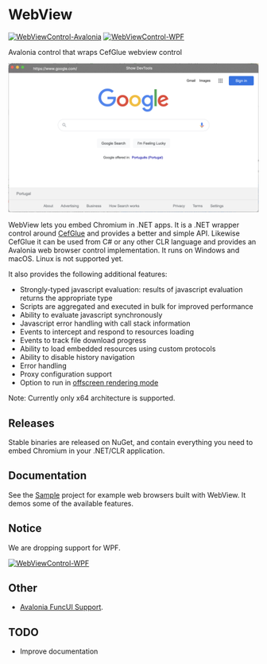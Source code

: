 # WebView
[![WebViewControl-Avalonia](https://img.shields.io/nuget/v/WebViewControl-Avalonia.svg?style=flat&label=WebView-Avalonia)](https://www.nuget.org/packages/WebViewControl-Avalonia/)
[![WebViewControl-WPF](https://img.shields.io/nuget/v/WebViewControl-WPF.svg?style=flat&label=WebView-WPF)](https://www.nuget.org/packages/WebViewControl-WPF/)

Avalonia control that wraps CefGlue webview control

![Screenshot](./SampleWebView/screenshot.png)

WebView lets you embed Chromium in .NET apps. It is a .NET wrapper control around [CefGlue](https://github.com/OutSystems/CefGlue) and provides a better and simple API. Likewise CefGlue it can be used from C# or any other CLR language and provides an Avalonia web browser control implementation. It runs on Windows and macOS. Linux is not supported yet.

It also provides the following additional features:
- Strongly-typed javascript evaluation: results of javascript evaluation returns the appropriate type
- Scripts are aggregated and executed in bulk for improved performance
- Ability to evaluate javascript synchronously
- Javascript error handling with call stack information
- Events to intercept and respond to resources loading
- Events to track file download progress
- Ability to load embedded resources using custom protocols
- Ability to disable history navigation
- Error handling
- Proxy configuration support
- Option to run in [offscreen rendering mode](https://bitbucket.org/chromiumembedded/cef/wiki/GeneralUsage#markdown-header-off-screen-rendering)

Note:
Currently only x64 architecture is supported.

## Releases
Stable binaries are released on NuGet, and contain everything you need to embed Chromium in your .NET/CLR application.

## Documentation
See the [Sample](SampleWebView) project for example web browsers built with WebView. It demos some of the available features.

## Notice
We are dropping support for WPF.

[![WebViewControl-WPF](https://img.shields.io/nuget/v/WebViewControl-WPF.svg?style=flat&label=WebView-WPF)](https://www.nuget.org/packages/WebViewControl-WPF/)

## Other
- [Avalonia FuncUI Support](https://github.com/WhiteBlackGoose/MoreFuncUI#morefuncuiwebview). 

## TODO
- Improve documentation

